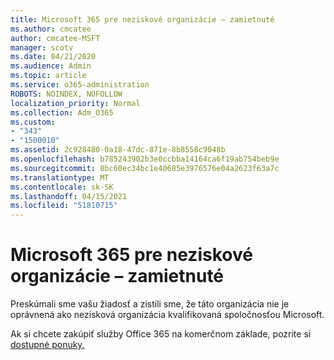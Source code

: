 ```yaml
---
title: Microsoft 365 pre neziskové organizácie – zamietnuté
ms.author: cmcatee
author: cmcatee-MSFT
manager: scotv
ms.date: 04/21/2020
ms.audience: Admin
ms.topic: article
ms.service: o365-administration
ROBOTS: NOINDEX, NOFOLLOW
localization_priority: Normal
ms.collection: Adm_O365
ms.custom:
- "343"
- "1500010"
ms.assetid: 2c928480-0a18-47dc-871e-8b8558c9048b
ms.openlocfilehash: b785243902b3e0ccbba14164ca6f19ab754beb9e
ms.sourcegitcommit: 8bc60ec34bc1e40685e3976576e04a2623f63a7c
ms.translationtype: MT
ms.contentlocale: sk-SK
ms.lasthandoff: 04/15/2021
ms.locfileid: "51810715"
---
```

# <a name="microsoft-365-for-nonprofits---declined"></a>Microsoft 365 pre neziskové organizácie – zamietnuté

Preskúmali sme vašu žiadosť a zistili sme, že táto organizácia nie je oprávnená ako nezisková organizácia kvalifikovaná spoločnosťou Microsoft.
  
Ak si chcete zakúpiť služby Office 365 na komerčnom základe, pozrite si [dostupné ponuky.](https://portal.office.com/AdminPortal/Home)
